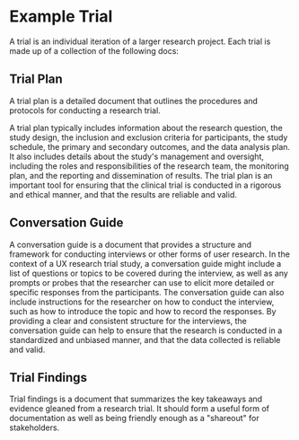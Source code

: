 # Example Trial
A trial is an individual iteration of a larger research project. Each trial is made up of a collection of the following docs:

## Trial Plan
A trial plan is a detailed document that outlines the procedures and protocols for conducting a research trial.

A trial plan typically includes information about the research question, the study design, the inclusion and exclusion criteria for participants, the study schedule, the primary and secondary outcomes, and the data analysis plan. It also includes details about the study's management and oversight, including the roles and responsibilities of the research team, the monitoring plan, and the reporting and dissemination of results. The trial plan is an important tool for ensuring that the clinical trial is conducted in a rigorous and ethical manner, and that the results are reliable and valid.

## Conversation Guide
A conversation guide is a document that provides a structure and framework for conducting interviews or other forms of user research. In the context of a UX research trial study, a conversation guide might include a list of questions or topics to be covered during the interview, as well as any prompts or probes that the researcher can use to elicit more detailed or specific responses from the participants. The conversation guide can also include instructions for the researcher on how to conduct the interview, such as how to introduce the topic and how to record the responses. By providing a clear and consistent structure for the interviews, the conversation guide can help to ensure that the research is conducted in a standardized and unbiased manner, and that the data collected is reliable and valid.

## Trial Findings
Trial findings is a document that summarizes the key takeaways and evidence gleaned from a research trial. It should form a useful form of documentation as well as being friendly enough as a "shareout" for stakeholders.